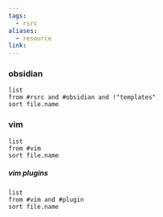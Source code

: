 ```yaml
---
tags:
  - rsrc
aliases:
  - resource
link:
---
```

### obsidian
```dataview
list
from #rsrc and #obsidian and !"templates"
sort file.name
```
### vim
```dataview
list
from #vim 
sort file.name
```
##### vim plugins
```dataview
list 
from #vim and #plugin 
sort file.name
```
